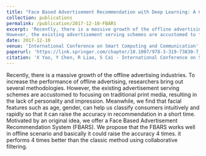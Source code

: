 ```yaml
---
title: "Face Based Advertisement Recommendation with Deep Learning: A Case Study"
collection: publications
permalink: /publication/2017-12-10-FBARS
excerpt: 'Recently, there is a massive growth of the offline advertising industries. To increase the performance of offline advertising, researchers bring out several methodologies.
However, the existing advertisement serving schemes are accustomed to focusing on traditional print media, resulting in the lack of personality and impression. Meanwhile, we find that facial features such as age, gender, can help us classify consumers intuitively and rapidly so that it can raise the accuracy in recommendation in a short time. Motivated by an original idea, we offer a Face Based Advertisement Recommendation System (FBARS). We propose that the FBARS works well in offline scenario and basically it could raise the accuracy 4 times. it performs 4 times better than the classic method using collaborative filtering.'
date: 2017-12-10
venue: 'International Conference on Smart Computing and Communication'
paperurl: 'https://link.springer.com/chapter/10.1007/978-3-319-73830-7_10'
citation: 'X Yao, Y Chen, R Liao, S Cai - International Conference on Smart Computing and …, 2017'
---
```

Recently, there is a massive growth of the offline advertising industries. To increase the performance of offline advertising, researchers bring out several methodologies.
However, the existing advertisement serving schemes are accustomed to focusing on traditional print media, resulting in the lack of personality and impression. Meanwhile, we find that facial features such as age, gender, can help us classify consumers intuitively and rapidly so that it can raise the accuracy in recommendation in a short time. Motivated by an original idea, we offer a Face Based Advertisement Recommendation System (FBARS). We propose that the FBARS works well in offline scenario and basically it could raise the accuracy 4 times. it performs 4 times better than the classic method using collaborative filtering.
